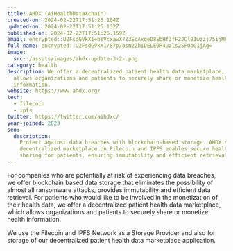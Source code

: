 ```yaml
---
title: AHDX (AiHealthDataXchain)
created-on: 2024-02-22T17:51:25.104Z
updated-on: 2024-02-22T17:51:25.132Z
published-on: 2024-02-22T17:51:25.159Z
email: encrypted::U2FsdGVkX1+bsVcxawX7Z3EcAxgeD8EbHf3fF2JCl9Iwzzj75ijMFwQZZqEiGAQf
full-name: encrypted::U2FsdGVkX1/87p/osN2ZhIDELEOR4uzls2SFOaG1jAg=
image:
  src: /assets/images/ahdx-update-3-2-.png
category: health
description: We offer a decentralized patient health data marketplace, which
  allows organizations and patients to securely share or monetize health
  information.
website: https://www.ahdx.org/
tech:
  - filecoin
  - ipfs
twitter: https://twitter.com/aihdxc/
year-joined: 2023
seo:
  description:
    Protect against data breaches with blockchain-based storage. AHDX's
    decentralized marketplace on Filecoin and IPFS enables secure health data
    sharing for patients, ensuring immutability and efficient retrieval.
---
```


For companies who are potentially at risk of experiencing data breaches, we offer blockchain based data storage that eliminates the possibility of almost all ransomware attacks, provides immutability and efficient data retrieval. For patients who would like to be involved in the monetization of their health data, we offer a decentralized patient health data marketplace, which allows organizations and patients to securely share or monetize health information.

We use the Filecoin and IPFS Network as a Storage Provider and also for storage of our decentralized patient health data marketplace application.
